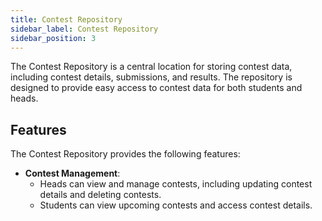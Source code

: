 ```yaml
---
title: Contest Repository
sidebar_label: Contest Repository
sidebar_position: 3
---
```


The Contest Repository is a central location for storing contest data, including contest details, submissions, and results. The repository is designed to provide easy access to contest data for both students and heads.

## Features

The Contest Repository provides the following features:

- **Contest Management**:
  - Heads can view and manage contests, including updating contest details and deleting contests.
  - Students can view upcoming contests and access contest details.
